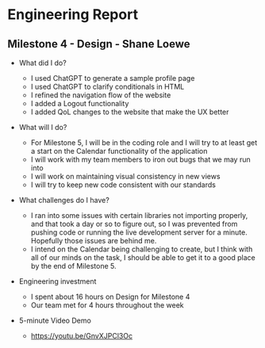 # Engineering Report

## Milestone 4 - Design - Shane Loewe

* What did I do?
    * I used ChatGPT to generate a sample profile page
    * I used ChatGPT to clarify conditionals in HTML
    * I refined the navigation flow of the website
    * I added a Logout functionality
    * I added QoL changes to the website that make the UX better

* What will I do? 
    * For Milestone 5, I will be in the coding role and I will try to at least get a start on the Calendar functionality of the application
    * I will work with my team members to iron out bugs that we may run into
    * I will work on maintaining visual consistency in new views 
    * I will try to keep new code consistent with our standards

* What challenges do I have?
    * I ran into some issues with certain libraries not importing properly, and that took a day or so to figure out, so I was 
    prevented from pushing code or running the live development server for a minute. Hopefully those issues are behind me.
    * I intend on the Calendar being challenging to create, but I think with all of our minds on the task, I should be able to get
    it to a good place by the end of Milestone 5. 

* Engineering investment
    * I spent about 16 hours on Design for Milestone 4
    * Our team met for 4 hours throughout the week

* 5-minute Video Demo
    * https://youtu.be/GnvXJPCl3Oc